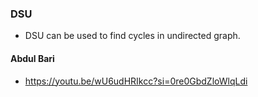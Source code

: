 ### DSU
* DSU can be used to find cycles in undirected graph.

#### Abdul Bari
* https://youtu.be/wU6udHRIkcc?si=0re0GbdZloWlqLdi
